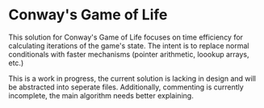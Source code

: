 # Conway's Game of Life

This solution for Conway's Game of Life focuses on time efficiency for calculating iterations of the game's state.
The intent is to replace normal conditionals with faster mechanisms (pointer arithmetic, loookup arrays, etc.)

This is a work in progress, the current solution is lacking in design and will be abstracted into seperate files.
Additionally, commenting is currently incomplete, the main algorithm needs better explaining.